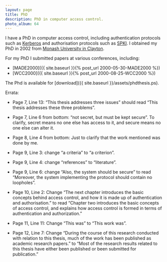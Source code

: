 ```yaml
---
layout: page
title: PhD
description: PhD in computer access control.
photo_album: 64
---
```


I have a PhD in computer access control, including authentication protocols
such as [Kerberos](http://en.wikipedia.org/wiki/Kerberos) and authorisation
protocols such as
[SPKI](http://en.wikipedia.org/wiki/Simple_public_key_infrastructure). I
obtained my PhD in 2002 from [Monash University in
Clayton](http://monash.edu.au/campuses/clayton/).

For my PhD I submitted papers at various conferences, including:

* [MADE2000]({{ site.baseurl }}{% post_url 2000-05-30-MADE2000 %})
* [WCC2000]({{ site.baseurl }}{% post_url 2000-08-25-WCC2000 %})

The Phd is available for [download]({{ site.baseurl }}/assets/phdthesis.ps).

Errata:

* Page 7, Line 13: “This thesis addresses three issues” should 
  read “This thesis addresses these three problems”.

* Page 7, Line 6 from bottom: “not secret, but must be kept 
  secure”. To clarify, secret means no one else has access to it, 
  and secure means no one else can alter it.

* Page 8, Line 4 from bottom: Just to clarify that the work 
  mentioned was done by me.

* Page 9, Line 3: change “a criteria” to “a criterion”.

* Page 9, Line 4: change “references” to “literature”.

* Page 9, Line 6: change “Also, the system should be secure” to 
  read “Moreover, the system implementing the protocol should 
  contain no loopholes”.

* Page 10, Line 2: Change “The next chapter introduces the basic 
  concepts behind access control, and how it is made up of 
  authentication and authorisation.” to read “Chapter two 
  introduces the basic concepts of access control, and explains 
  how access control is formed in terms of authentication and 
  authorization.”

* Page 11, Line 11: Change “This was” to “This work was”.

* Page 12, Line 7: Change “During the course of this research 
  conducted with relation to this thesis, much of the work has 
  been published as academic research papers.” to “Most of the 
  research results related to this thesis have either been 
  published or been submitted for publication.”
